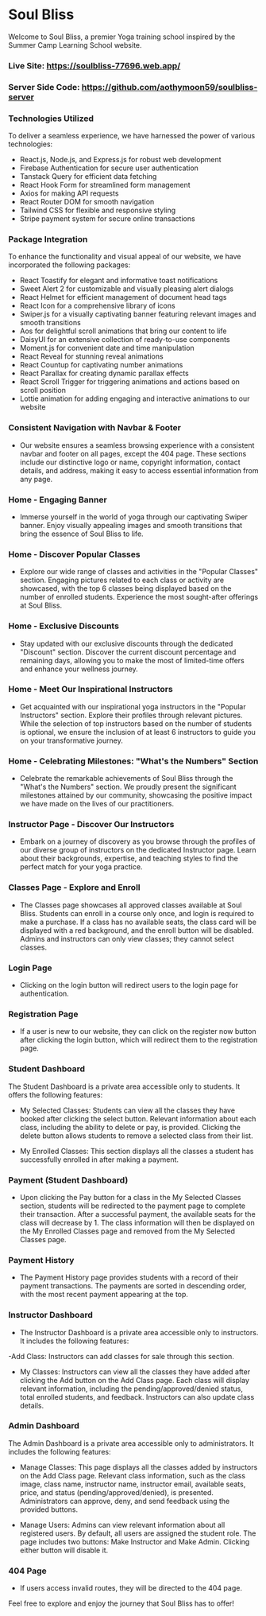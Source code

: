 # Soul Bliss

Welcome to Soul Bliss, a premier Yoga training school inspired by the Summer Camp Learning School website.

### Live Site: https://soulbliss-77696.web.app/

### Server Side Code: https://github.com/aothymoon59/soulbliss-server

### Technologies Utilized

To deliver a seamless experience, we have harnessed the power of various technologies:

- React.js, Node.js, and Express.js for robust web development
- Firebase Authentication for secure user authentication
- Tanstack Query for efficient data fetching
- React Hook Form for streamlined form management
- Axios for making API requests
- React Router DOM for smooth navigation
- Tailwind CSS for flexible and responsive styling
- Stripe payment system for secure online transactions

### Package Integration

To enhance the functionality and visual appeal of our website, we have incorporated the following packages:

- React Toastify for elegant and informative toast notifications
- Sweet Alert 2 for customizable and visually pleasing alert dialogs
- React Helmet for efficient management of document head tags
- React Icon for a comprehensive library of icons
- Swiper.js for a visually captivating banner featuring relevant images and smooth transitions
- Aos for delightful scroll animations that bring our content to life
- DaisyUI for an extensive collection of ready-to-use components
- Moment.js for convenient date and time manipulation
- React Reveal for stunning reveal animations
- React Countup for captivating number animations
- React Parallax for creating dynamic parallax effects
- React Scroll Trigger for triggering animations and actions based on scroll position
- Lottie animation for adding engaging and interactive animations to our website

### Consistent Navigation with Navbar & Footer

- Our website ensures a seamless browsing experience with a consistent navbar and footer on all pages, except the 404 page. These sections include our distinctive logo or name, copyright information, contact details, and address, making it easy to access essential information from any page.

### Home - Engaging Banner

- Immerse yourself in the world of yoga through our captivating Swiper banner. Enjoy visually appealing images and smooth transitions that bring the essence of Soul Bliss to life.

### Home - Discover Popular Classes

- Explore our wide range of classes and activities in the "Popular Classes" section. Engaging pictures related to each class or activity are showcased, with the top 6 classes being displayed based on the number of enrolled students. Experience the most sought-after offerings at Soul Bliss.

### Home - Exclusive Discounts

- Stay updated with our exclusive discounts through the dedicated "Discount" section. Discover the current discount percentage and remaining days, allowing you to make the most of limited-time offers and enhance your wellness journey.

### Home - Meet Our Inspirational Instructors

- Get acquainted with our inspirational yoga instructors in the "Popular Instructors" section. Explore their profiles through relevant pictures. While the selection of top instructors based on the number of students is optional, we ensure the inclusion of at least 6 instructors to guide you on your transformative journey.

### Home - Celebrating Milestones: "What's the Numbers" Section

- Celebrate the remarkable achievements of Soul Bliss through the "What's the Numbers" section. We proudly present the significant milestones attained by our community, showcasing the positive impact we have made on the lives of our practitioners.

### Instructor Page - Discover Our Instructors

- Embark on a journey of discovery as you browse through the profiles of our diverse group of instructors on the dedicated Instructor page. Learn about their backgrounds, expertise, and teaching styles to find the perfect match for your yoga practice.

### Classes Page - Explore and Enroll

- The Classes page showcases all approved classes available at Soul Bliss. Students can enroll in a course only once, and login is required to make a purchase. If a class has no available seats, the class card will be displayed with a red background, and the enroll button will be disabled. Admins and instructors can only view classes; they cannot select classes.

### Login Page

- Clicking on the login button will redirect users to the login page for authentication.

### Registration Page

- If a user is new to our website, they can click on the register now button after clicking the login button, which will redirect them to the registration page.

### Student Dashboard

The Student Dashboard is a private area accessible only to students. It offers the following features:

- My Selected Classes: Students can view all the classes they have booked after clicking the select button. Relevant information about each class, including the ability to delete or pay, is provided. Clicking the delete button allows students to remove a selected class from their list.

- My Enrolled Classes: This section displays all the classes a student has successfully enrolled in after making a payment.

### Payment (Student Dashboard)

- Upon clicking the Pay button for a class in the My Selected Classes section, students will be redirected to the payment page to complete their transaction. After a successful payment, the available seats for the class will decrease by 1. The class information will then be displayed on the My Enrolled Classes page and removed from the My Selected Classes page.

### Payment History

- The Payment History page provides students with a record of their payment transactions. The payments are sorted in descending order, with the most recent payment appearing at the top.

### Instructor Dashboard

- The Instructor Dashboard is a private area accessible only to instructors. It includes the following features:

-Add Class: Instructors can add classes for sale through this section.

- My Classes: Instructors can view all the classes they have added after clicking the Add button on the Add Class page. Each class will display relevant information, including the pending/approved/denied status, total enrolled students, and feedback. Instructors can also update class details.

### Admin Dashboard

The Admin Dashboard is a private area accessible only to administrators. It includes the following features:

- Manage Classes: This page displays all the classes added by instructors on the Add Class page. Relevant class information, such as the class image, class name, instructor name, instructor email, available seats, price, and status (pending/approved/denied), is presented. Administrators can approve, deny, and send feedback using the provided buttons.

- Manage Users: Admins can view relevant information about all registered users. By default, all users are assigned the student role. The page includes two buttons: Make Instructor and Make Admin. Clicking either button will disable it.

### 404 Page

- If users access invalid routes, they will be directed to the 404 page.

Feel free to explore and enjoy the journey that Soul Bliss has to offer!
